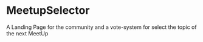 # MeetupSelector
A Landing Page for the community and a vote-system for select the topic of the next MeetUp
